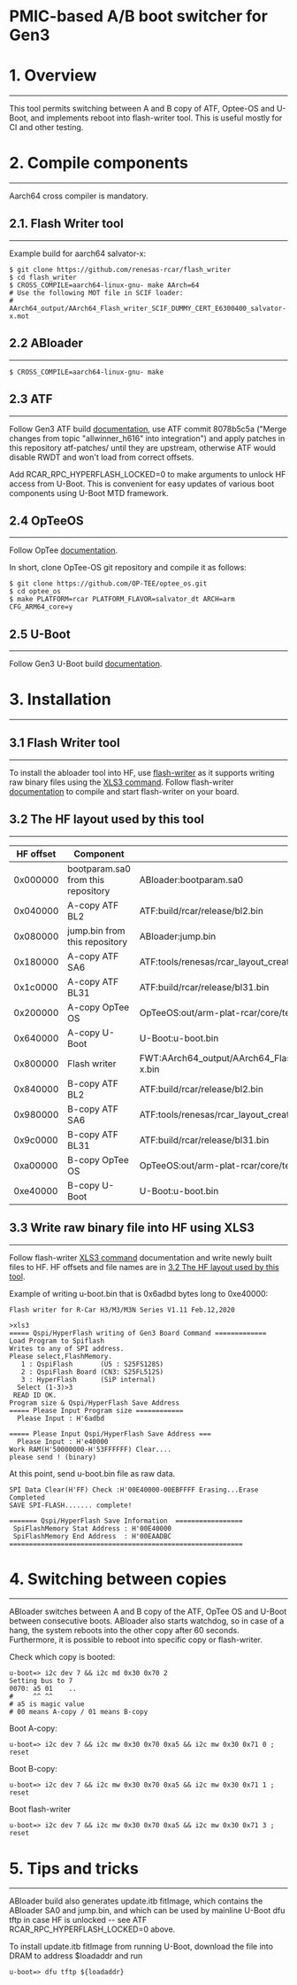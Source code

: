 PMIC-based A/B boot switcher for Gen3
=====================================

# 1. Overview
-------------

This tool permits switching between A and B copy of ATF, Optee-OS
and U-Boot, and implements reboot into flash-writer tool. This is
useful mostly for CI and other testing.

# 2. Compile components
-----------------------

Aarch64 cross compiler is mandatory.

## 2.1. Flash Writer tool
-------------------------

Example build for aarch64 salvator-x:
```shell
$ git clone https://github.com/renesas-rcar/flash_writer
$ cd flash_writer
$ CROSS_COMPILE=aarch64-linux-gnu- make AArch=64
# Use the following MOT file in SCIF loader:
# AArch64_output/AArch64_Flash_writer_SCIF_DUMMY_CERT_E6300400_salvator-x.mot
```

## 2.2 ABloader
---------------

```shell
$ CROSS_COMPILE=aarch64-linux-gnu- make
```

## 2.3 ATF
----------

Follow Gen3 ATF build [documentation](https://elinux.org/R-Car/Boards/ATF-Gen3),
use ATF commit 8078b5c5a ("Merge changes from topic "allwinner_h616" into integration")
and apply patches in this repository atf-patches/ until they are upstream, otherwise ATF
would disable RWDT and won't load from correct offsets.

Add RCAR_RPC_HYPERFLASH_LOCKED=0 to make arguments to unlock HF access from U-Boot.
This is convenient for easy updates of various boot components using U-Boot MTD
framework.

## 2.4 OpTeeOS
--------------

Follow OpTee [documentation](https://optee.readthedocs.io/en/latest/building/index.html).

In short, clone OpTee-OS git repository and compile it as follows:
```shell
$ git clone https://github.com/OP-TEE/optee_os.git
$ cd optee_os
$ make PLATFORM=rcar PLATFORM_FLAVOR=salvator_dt ARCH=arm CFG_ARM64_core=y
```

## 2.5 U-Boot
-------------

Follow Gen3 U-Boot build [documentation](https://elinux.org/R-Car/Boards/U-Boot-Gen3).

# 3. Installation
-----------------

## 3.1 Flash Writer tool
------------------------

To install the abloader tool into HF, use
[flash-writer](https://github.com/renesas-rcar/flash_writer)
as it supports writing raw binary files using the
[XLS3 command](https://github.com/renesas-rcar/flash_writer/blob/rcar_gen3/docs/application-note.md#342-write-to-the-raw-binary-images-to-the-serial-flash). Follow flash-writer
[documentation](https://github.com/renesas-rcar/flash_writer/blob/rcar_gen3/docs/application-note.md)
to compile and start flash-writer on your board.

## 3.2 The HF layout used by this tool
--------------------------------------

| HF offset	| Component				| Filename										|
|---------------|---------------------------------------|---------------------------------------------------------------------------------------|
| 0x000000	| bootparam.sa0 from this repository	| ABloader:bootparam.sa0								|
| 0x040000	| A-copy ATF BL2			| ATF:build/rcar/release/bl2.bin							|
| 0x080000	| jump.bin from this repository		| ABloader:jump.bin									|
| 0x180000	| A-copy ATF SA6			| ATF:tools/renesas/rcar_layout_create/cert_header_sa6.bin				|
| 0x1c0000	| A-copy ATF BL31			| ATF:build/rcar/release/bl31.bin							|
| 0x200000	| A-copy OpTee OS			| OpTeeOS:out/arm-plat-rcar/core/tee-pager_v2.bin					|
| 0x640000	| A-copy U-Boot				| U-Boot:u-boot.bin									|
| 0x800000	| Flash writer				| FWT:AArch64_output/AArch64_Flash_writer_SCIF_DUMMY_CERT_E6300400_salvator-x.bin	|
| 0x840000	| B-copy ATF BL2			| ATF:build/rcar/release/bl2.bin							|
| 0x980000	| B-copy ATF SA6			| ATF:tools/renesas/rcar_layout_create/cert_header_sa6.bin				|
| 0x9c0000	| B-copy ATF BL31			| ATF:build/rcar/release/bl31.bin							|
| 0xa00000	| B-copy OpTee OS			| OpTeeOS:out/arm-plat-rcar/core/tee-pager_v2.bin					|
| 0xe40000	| B-copy U-Boot				| U-Boot:u-boot.bin									|

## 3.3 Write raw binary file into HF using XLS3
-----------------------------------------------

Follow flash-writer [XLS3 command](https://github.com/renesas-rcar/flash_writer/blob/rcar_gen3/docs/application-note.md#342-write-to-the-raw-binary-images-to-the-serial-flash)
documentation and write newly built files to HF. HF offsets and file names are in
[3.2 The HF layout used by this tool](#the-hf-layout-used-by-this-tool).

Example of writing u-boot.bin that is 0x6adbd bytes long to 0xe40000:
```
Flash writer for R-Car H3/M3/M3N Series V1.11 Feb.12,2020

>xls3
===== Qspi/HyperFlash writing of Gen3 Board Command =============
Load Program to Spiflash
Writes to any of SPI address.
Please select,FlashMemory.
   1 : QspiFlash       (U5 : S25FS128S)
   2 : QspiFlash Board (CN3: S25FL512S)
   3 : HyperFlash      (SiP internal)
  Select (1-3)>3
 READ ID OK.
Program size & Qspi/HyperFlash Save Address
===== Please Input Program size ============
  Please Input : H'6adbd

===== Please Input Qspi/HyperFlash Save Address ===
  Please Input : H'e40000
Work RAM(H'50000000-H'53FFFFFF) Clear....
please send ! (binary)
```
At this point, send u-boot.bin file as raw data.

```
SPI Data Clear(H'FF) Check :H'00E40000-00EBFFFF Erasing...Erase Completed
SAVE SPI-FLASH....... complete!

======= Qspi/HyperFlash Save Information  =================
 SpiFlashMemory Stat Address : H'00E40000
 SpiFlashMemory End Address  : H'00EAADBC
===========================================================
```

# 4. Switching between copies
-----------------------------

ABloader switches between A and B copy of the ATF, OpTee OS and U-Boot between
consecutive boots. ABloader also starts watchdog, so in case of a hang, the
system reboots into the other copy after 60 seconds. Furthermore, it is possible
to reboot into specific copy or flash-writer.

Check which copy is booted:
```shell
u-boot=> i2c dev 7 && i2c md 0x30 0x70 2
Setting bus to 7
0070: a5 01    ..
#     ^^ ^^
# a5 is magic value
# 00 means A-copy / 01 means B-copy
```

Boot A-copy:
```shell
u-boot=> i2c dev 7 && i2c mw 0x30 0x70 0xa5 && i2c mw 0x30 0x71 0 ; reset
```

Boot B-copy:
```shell
u-boot=> i2c dev 7 && i2c mw 0x30 0x70 0xa5 && i2c mw 0x30 0x71 1 ; reset
```

Boot flash-writer
```shell
u-boot=> i2c dev 7 && i2c mw 0x30 0x70 0xa5 && i2c mw 0x30 0x71 3 ; reset
```

# 5. Tips and tricks
--------------------

ABloader build also generates update.itb fitImage, which contains the ABloader
SA0 and jump.bin, and which can be used by mainline U-Boot dfu tftp in case HF
is unlocked -- see ATF RCAR_RPC_HYPERFLASH_LOCKED=0 above.

To install update.itb fitImage from running U-Boot, download the file into DRAM
to address $loadaddr and run
```shell
u-boot=> dfu tftp ${loadaddr}
```

